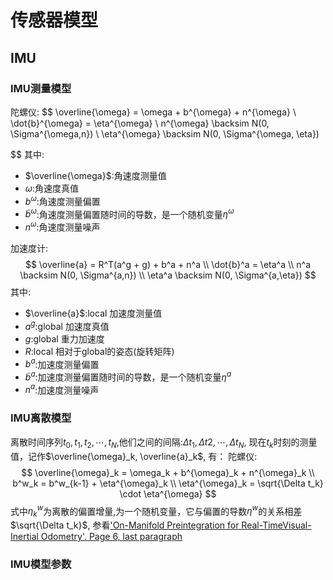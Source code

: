# 传感器模型

## IMU
### IMU测量模型
陀螺仪:
$$
\overline{\omega} = \omega + b^{\omega} + n^{\omega} \\
    \dot{b}^{\omega} = \eta^{\omega} \\
    n^{\omega} \backsim N(0, \Sigma^{\omega,n}) \\
    \eta^{\omega} \backsim N(0, \Sigma^{\omega, \eta})
    
$$
其中:
- $\overline{\omega}$:角速度测量值
- $\omega$:角速度真值
- $b^{\omega}$:角速度测量偏置
- $\dot{b}^{\omega}$:角速度测量偏置随时间的导数，是一个随机变量$\eta^{\omega}$
- $n^{\omega}$:角速度测量噪声

加速度计:
$$
\overline{a} = R^T(a^g + g) + b^a + n^a \\
    \dot{b}^a = \eta^a \\
    n^a \backsim N(0, \Sigma^{a,n}) \\
    \eta^a \backsim N(0, \Sigma^{a,\eta})
$$
其中:
- $\overline{a}$:local 加速度测量值
- $a^g$:global 加速度真值
- $g$:global 重力加速度
- $R$:local 相对于global的姿态(旋转矩阵)
- $b^a$:加速度测量偏置
- $\dot{b}^a$:加速度测量偏置随时间的导数，是一个随机变量$\eta^a$
- $n^a$:加速度测量噪声


### IMU离散模型
离散时间序列$t_0,t_1,t_2,\cdots,t_N$,他们之间的间隔:$\Delta t_1, \Delta t2,\cdots,\Delta t_N$,
现在$t_k$时刻的测量值，记作$\overline{\omega}_k, \overline{a}_k$, 有：
陀螺仪:
$$
\overline{\omega}_k = \omega_k + b^{\omega}_k + n^{\omega}_k \\
b^w_k = b^w_{k-1} + \eta^{\omega}_k \\
  \eta^{\omega}_k = \sqrt{\Delta t_k} \cdot \eta^{\omega}
$$
式中$\eta^w_k$为离散的偏置增量,为一个随机变量，它与偏置的导数$\eta^w$的关系相差$\sqrt{\Delta t_k}$, 
参看['On-Manifold Preintegration for Real-TimeVisual-Inertial Odometry'. Page 6, last paragraph](https://1drv.ms/b/s!AhdeoYkNLfTBkS29FXZuWap-oOPg)

### IMU模型参数

